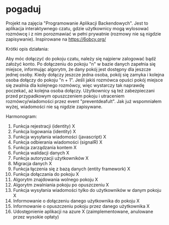 # pogaduj

Projekt na zajęcia "Programowanie Aplikacji Backendowych". Jest to aplikacja interaktywnego czatu, gdzie użytkownicy mogą wylosować rozmówcę i z nim porozmawiać w pełni prywatnie (rozmowy nie są nigdzie zapisywanie). Inspirowane na https://6obcy.org/

Krótki opis działania:

Aby móc dołączyć do pokoju czatu, należy się najpierw zalogować bądź założyć konto. Po dołączeniu do pokoju "n" w bazie danych zapełnia się miejsce, informując algorytm, że dany pokój jest dostępny dla jeszcze jednej osoby. Kiedy dołączy jeszcze jedna osoba, pokój się zamyka i kolejna osoba dołączy do pokoju "n + 1". Jeśli jakiś rozmówca opuści pokój miejsce się zwalnia dla kolejnego rozmówcy, więc wystarczy tak naprawdę poczekać, aż kolejna osoba dołączy. Użytkownicy są też zabezpieczani przed przypadkowym opuszczeniem pokoju i utraceniem rozmówcy/wiadomości przez event "preventdeafult". Jak już wspomniałem wyżej, wiadomości nie są nigdzie zapisywane.

Harmonogram:

1. Funkcja rejestracji (identity) X
2. Funkcja logowania (identity) X
3. Funkcja wysyłania wiadomości (javascript) X
4. Funkcja odbierania wiadomości (signalR) X
5. Funkcja zarządzania kontem X
6. Funkcja walidacji danych X
7. Funkcja autoryzacji użytkowników X
8. Migracja danych X
9. Funkcja łączenia się z bazą danych (entity framework) X
10. Funkcja dołączania do pokoju X
11. Algorytm znajdowania wolnego pokoju X
12. Algorytm zwalniania pokoju po opuszczeniu X
13. Funkcja wysyłania wiadomości tylko do użytkowników w danym pokoju X
14. Informowanie o dołączeniu danego użytkownika do pokoju X
15. Informowanie o opuszczeniu pokoju przez danego użytkownika X
16. Udostępnienie aplikacji na azure X (zaimplementowane, anulowane przez wysokie opłaty)

